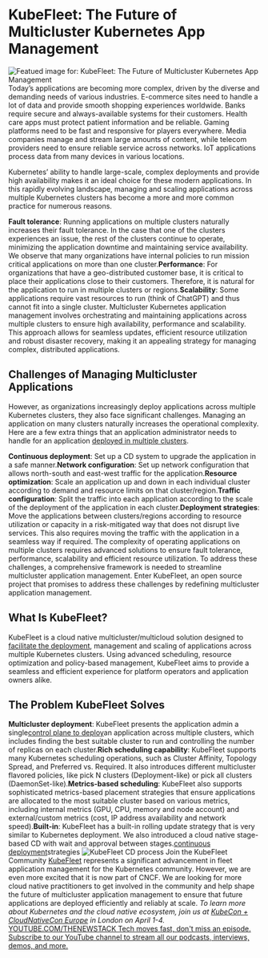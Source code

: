 # KubeFleet: The Future of Multicluster Kubernetes App Management
![Featued image for: KubeFleet: The Future of Multicluster Kubernetes App Management](https://cdn.thenewstack.io/media/2025/03/92483285-cattle-1024x630.jpg)
Today’s applications are becoming more complex, driven by the diverse and demanding needs of various industries. E-commerce sites need to handle a lot of data and provide smooth shopping experiences worldwide. Banks require secure and always-available systems for their customers. Health care apps must protect patient information and be reliable. Gaming platforms need to be fast and responsive for players everywhere. Media companies manage and stream large amounts of content, while telecom providers need to ensure reliable service across networks. IoT applications process data from many devices in various locations.

Kubernetes’ ability to handle large-scale, complex deployments and provide high availability makes it an ideal choice for these modern applications. In this rapidly evolving landscape, managing and scaling applications across multiple Kubernetes clusters has become a more and more common practice for numerous reasons.

**Fault tolerance**: Running applications on multiple clusters naturally increases their fault tolerance. In the case that one of the clusters experiences an issue, the rest of the clusters continue to operate, minimizing the application downtime and maintaining service availability. We observe that many organizations have internal policies to run mission critical applications on more than one cluster.**Performance**: For organizations that have a geo-distributed customer base, it is critical to place their applications close to their customers. Therefore, it is natural for the application to run in multiple clusters or regions.**Scalability**: Some applications require vast resources to run (think of ChatGPT) and thus cannot fit into a single cluster.
Multicluster Kubernetes application management involves orchestrating and maintaining applications across multiple clusters to ensure high availability, performance and scalability. This approach allows for seamless updates, efficient resource utilization and robust disaster recovery, making it an appealing strategy for managing complex, distributed applications.

## Challenges of Managing Multicluster Applications
However, as organizations increasingly deploy applications across multiple Kubernetes clusters, they also face significant challenges. Managing an application on many clusters naturally increases the operational complexity. Here are a few extra things that an application administrator needs to handle for an application [deployed in multiple clusters](https://thenewstack.io/cluster-api-offers-a-way-to-manage-multiple-kubernetes-deployments/).

**Continuous deployment**: Set up a CD system to upgrade the application in a safe manner.**Network configuration**: Set up network configuration that allows north-south and east-west traffic for the application.**Resource optimization**: Scale an application up and down in each individual cluster according to demand and resource limits on that cluster/region.**Traffic configuration**: Split the traffic into each application according to the scale of the deployment of the application in each cluster.**Deployment strategies**: Move the applications between clusters/regions according to resource utilization or capacity in a risk-mitigated way that does not disrupt live services. This also requires moving the traffic with the application in a seamless way if required.
The complexity of operating applications on multiple clusters requires advanced solutions to ensure fault tolerance, performance, scalability and efficient resource utilization. To address these challenges, a comprehensive framework is needed to streamline multicluster application management. Enter KubeFleet, an open source project that promises to address these challenges by redefining multicluster application management.

## What Is KubeFleet?
KubeFleet is a cloud native multicluster/multicloud solution designed to [facilitate the deployment](https://thenewstack.io/cloud-native-deployments-bring-new-complexities-to-the-developer/), management and scaling of applications across multiple Kubernetes clusters. Using advanced scheduling, resource optimization and policy-based management, KubeFleet aims to provide a seamless and efficient experience for platform operators and application owners alike.

## The Problem KubeFleet Solves
**Multicluster deployment**: KubeFleet presents the application admin a single[control plane to deploy](https://thenewstack.io/how-a-flexible-control-plane-helps-deploy-apps-on-kubernetes/)an application across multiple clusters, which includes finding the best suitable cluster to run and controlling the number of replicas on each cluster.**Rich scheduling capability**: KubeFleet supports many Kubernetes scheduling operations, such as Cluster Affinity, Topology Spread, and Preferred vs. Required. It also introduces different multicluster flavored policies, like pick N clusters (Deployment-like) or pick all clusters (DaemonSet-like).**Metrics-based scheduling**: KubeFleet also supports sophisticated metrics-based placement strategies that ensure applications are allocated to the most suitable cluster based on various metrics, including internal metrics (GPU, CPU, memory and node account) and external/custom metrics (cost, IP address availability and network speed).**Built-in**: KubeFleet has a built-in rolling update strategy that is very similar to Kubernetes deployment. We also introduced a cloud native stage-based CD with wait and approval between stages.[continuous deployment](https://thenewstack.io/ci-cd/)strategies
![KubeFleet CD process](https://cdn.thenewstack.io/media/2025/03/3fc552a8-image1a-3-1024x401.png)
Join the KubeFleet Community
[KubeFleet](https://aka.ms/KubeFleet) represents a significant advancement in fleet application management for the Kubernetes community. However, we are even more excited that it is now part of CNCF. We are looking for more cloud native practitioners to get involved in the community and help shape the future of multicluster application management to ensure that future applications are deployed efficiently and reliably at scale.
*To learn more about Kubernetes and the cloud native ecosystem, join us at *[KubeCon + CloudNativeCon Europe](https://events.linuxfoundation.org/kubecon-cloudnativecon-europe/)* in London on April 1-4.*
[
YOUTUBE.COM/THENEWSTACK
Tech moves fast, don't miss an episode. Subscribe to our YouTube
channel to stream all our podcasts, interviews, demos, and more.
](https://youtube.com/thenewstack?sub_confirmation=1)